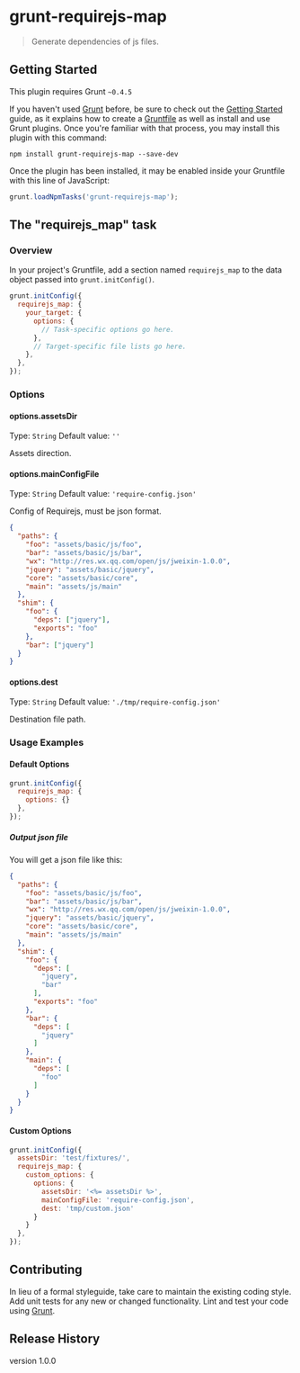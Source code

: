 # grunt-requirejs-map

> Generate dependencies of js files.

## Getting Started
This plugin requires Grunt `~0.4.5`

If you haven't used [Grunt](http://gruntjs.com/) before, be sure to check out the [Getting Started](http://gruntjs.com/getting-started) guide, as it explains how to create a [Gruntfile](http://gruntjs.com/sample-gruntfile) as well as install and use Grunt plugins. Once you're familiar with that process, you may install this plugin with this command:

```shell
npm install grunt-requirejs-map --save-dev
```

Once the plugin has been installed, it may be enabled inside your Gruntfile with this line of JavaScript:

```js
grunt.loadNpmTasks('grunt-requirejs-map');
```

## The "requirejs_map" task

### Overview
In your project's Gruntfile, add a section named `requirejs_map` to the data object passed into `grunt.initConfig()`.

```js
grunt.initConfig({
  requirejs_map: {
    your_target: {
      options: {
        // Task-specific options go here.
      },
      // Target-specific file lists go here.
    },
  },
});
```

### Options

#### options.assetsDir
Type: `String`
Default value: `''`

Assets direction.

#### options.mainConfigFile
Type: `String`
Default value: `'require-config.json'`

Config of Requirejs, must be json format.
```json
{
  "paths": {
    "foo": "assets/basic/js/foo",
    "bar": "assets/basic/js/bar",
    "wx": "http://res.wx.qq.com/open/js/jweixin-1.0.0",
    "jquery": "assets/basic/jquery",
    "core": "assets/basic/core",
    "main": "assets/js/main"
  },
  "shim": {
    "foo": {
      "deps": ["jquery"],
      "exports": "foo"
    },
    "bar": ["jquery"]
  }
}
```

#### options.dest
Type: `String`
Default value: `'./tmp/require-config.json'`

Destination file path.

### Usage Examples

#### Default Options

```js
grunt.initConfig({
  requirejs_map: {
    options: {}
  },
});
```

##### Output json file

You will get a json file like this:
```json
{
  "paths": {
    "foo": "assets/basic/js/foo",
    "bar": "assets/basic/js/bar",
    "wx": "http://res.wx.qq.com/open/js/jweixin-1.0.0",
    "jquery": "assets/basic/jquery",
    "core": "assets/basic/core",
    "main": "assets/js/main"
  },
  "shim": {
    "foo": {
      "deps": [
        "jquery",
        "bar"
      ],
      "exports": "foo"
    },
    "bar": {
      "deps": [
        "jquery"
      ]
    },
    "main": {
      "deps": [
        "foo"
      ]
    }
  }
}
```

#### Custom Options

```js
grunt.initConfig({
  assetsDir: 'test/fixtures/',
  requirejs_map: {
    custom_options: {
      options: {
        assetsDir: '<%= assetsDir %>',
        mainConfigFile: 'require-config.json',
        dest: 'tmp/custom.json'
      }
    }
  },
});
```

## Contributing
In lieu of a formal styleguide, take care to maintain the existing coding style. Add unit tests for any new or changed functionality. Lint and test your code using [Grunt](http://gruntjs.com/).

## Release History
version 1.0.0
